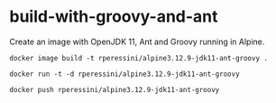 # build-with-groovy-and-ant

Create an image with OpenJDK 11, Ant and Groovy running in Alpine.

`docker image build -t rperessini/alpine3.12.9-jdk11-ant-groovy .`

`docker run -t -d rperessini/alpine3.12.9-jdk11-ant-groovy`

`docker push rperessini/alpine3.12.9-jdk11-ant-groovy`

